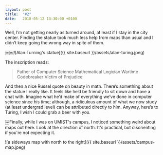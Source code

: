 ```yaml
---
layout: post
title:  "#2"
date:   2018-05-12 13:30:00 +0100
---
```


Well, I’m not getting nearly as turned around, at least if I stay in the city center. Finding the statue took much less help from maps than usual and I didn’t keep going the wrong way in spite of them. 

￼￼![Alan Turning's statue]({{ site.baseurl }}/assets/alan-turing.jpeg)

The inscription reads:

> Father of Computer Science
> Mathematical Logician
> Wartime Codebreaker
> Victim of Prejudice 

And then a nice Russel quote on beauty in math. There’s something about the statue I really like. It feels like he’d be friendly to sit down and have a chat with. Imagine what he’d make of everything we’ve done in computer science since his time; although, a ridiculous amount of what we now study (at least undergrad level) can be attributed directly to him. Anyway, here’s to Turing, I wish I could grab a beer with you. 

￼Finally, while I was on UMIST's campus, I noticed something weird about maps out here. Look at the direction of north. It's practical, but disorienting if you're not expecting it. 

![a sideways map with north to the right]({{ site.baseurl }}/assets/campus-map.jpeg)